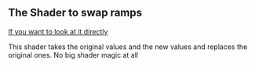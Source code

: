 ## The Shader to swap ramps

[If you want to look at it directly](../addons/msca/shader/simple_ramp_shader.gdshader)

This shader takes the original values and the new values and replaces the original ones.
No big shader magic at all
